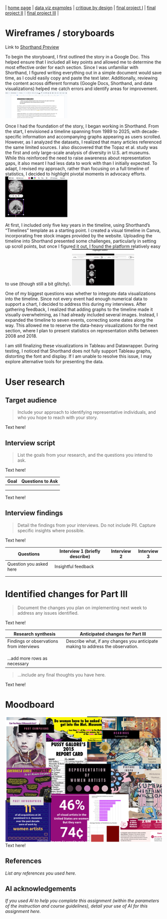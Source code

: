 | [home page](https://belen-tc.github.io/BelenT-dataviz-portfolio/) | [data viz examples](dataviz-examples) | [critique by design](critique-by-design) | [final project I](final-project-part-one) | [final project II](final-project-part-two) | [final project III](final-project-part-three) |

# Wireframes / storyboards
Link to [Shorthand Preview](https://preview.shorthand.com/hEDLlpyhC9OgajWS)

To begin the storyboard, I first outlined the story in a Google Doc. This helped ensure that I included all key points and allowed me to determine the most effective order for each section. Since I was unfamiliar with Shorthand, I figured writing everything out in a simple document would save time, as I could easily copy and paste the text later. Additionally, reviewing the content across different formats (Google Docs, Shorthand, and data visualizations) helped me catch errors and identify areas for improvement.
<img src="doc.png" width="200"/>

Once I had the foundation of the story, I began working in Shorthand. From the start, I envisioned a timeline spanning from 1989 to 2025, with decade-specific information and accompanying graphs appearing as users scrolled. However, as I analyzed the datasets, I realized that many articles referenced the same limited sources. I also discovered that the Topaz et al. study was the first and only large-scale analysis of diversity in U.S. art museums. While this reinforced the need to raise awareness about representation gaps, it also meant I had less data to work with than I initially expected. To adapt, I revised my approach, rather than focusing on a full timeline of statistics, I decided to highlight pivotal moments in advocacy efforts.
<img src="canva.png" width="200"/>

At first, I included only five key years in the timeline, using Shorthand’s “Timelines” template as a starting point. I created a visual timeline in Canva, incorporating free stock images provided by the website. Uploading the timeline into Shorthand presented some challenges, particularly in setting up scroll points, but once I figured it out, I found the platform relatively easy to use (though still a bit glitchy).
<img src="Highlight.png" width="200"/> 

One of my biggest questions was whether to integrate data visualizations into the timeline. Since not every event had enough numerical data to support a chart, I decided to address this during my interviews. After gathering feedback, I realized that adding graphs to the timeline made it visually overwhelming, as I had already included several images. Instead, I expanded the timeline to seven events, correcting some dates along the way. This allowed me to reserve the data-heavy visualizations for the next section, where I plan to present statistics on representation shifts between 2008 and 2018.

I am still finalizing these visualizations in Tableau and Datawrapper. During testing, I noticed that Shorthand does not fully support Tableau graphs, distorting the font and display. If I am unable to resolve this issue, I may explore alternative tools for presenting the data.

# User research 

## Target audience
> Include your approach to identifying representative individuals, and who you hope to reach with your story. 

Text here!

## Interview script
> List the goals from your research, and the questions you intend to ask. 

Text here!

| Goal | Questions to Ask |
|------|------------------|
|      |                  |
|      |                  |
|      |                  |


Text here!

## Interview findings
> Detail the findings from your interviews.  Do not include PII.  Capture specific insights where possible.

Text here!

| Questions               | Interview 1 (briefly describe) | Interview 2 | Interview 3 |
|-------------------------|--------------------------------|-------------|-------------|
| Question you asked here | Insightful feedback            |             |             |
|                         |                                |             |             |
|                         |                                |             |             |


# Identified changes for Part III
> Document the changes you plan on implementing next week to address any issues identified.  

Text here!

| Research synthesis                       | Anticipated changes for Part III                                                |
|------------------------------------------|---------------------------------------------------------------------------------|
| Findings or observations from interviews | Describe what, if any changes you anticipate making to address the observation. |
|                                          |                                                                                 |
|                                          |                                                                                 |
|                                          |                                                                                 |
| ...add more rows as necessary            |                                                                                 |

> ...include any final thoughts you have here. 

Text here!

# Moodboard

![women artists vision board](./Women%20Artists%20Mood%20Board.png)
Text here!

## References
_List any references you used here._

## AI acknowledgements
_If you used AI to help you complete this assignment (within the parameters of the instruction and course guidelines), detail your use of AI for this assignment here._

